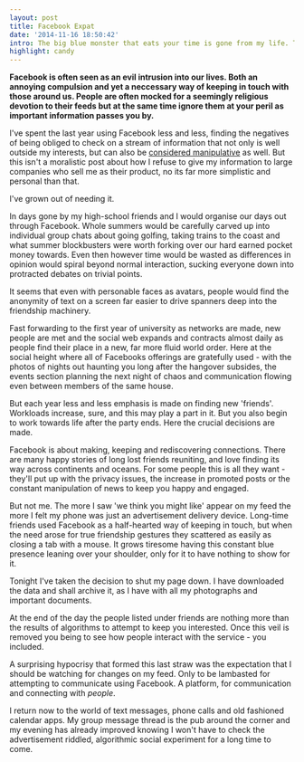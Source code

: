 ```yaml
---
layout: post
title: Facebook Expat
date: '2014-11-16 18:50:42'
intro: The big blue monster that eats your time is gone from my life. The reasons aren't noble, but the surprise is that the world is not so bad once you leave its icy grip.
highlight: candy
---
```


**Facebook is often seen as an evil intrusion into our lives. Both an annoying compulsion and yet a neccessary way of keeping in touch with those around us. People are often mocked for a seemingly religious devotion to their feeds but at the same time ignore them at your peril as important information passes you by.**

I've spent the last year using Facebook less and less, finding the negatives of being obliged to check on a stream of information that not only is well outside my interests, but can also be [considered manipulative](http://www.bbc.co.uk/news/technology-28102550) as well. But this isn't a moralistic post about how I refuse to give my information to large companies who sell me as their product, no its far more simplistic and personal than that.

I've grown out of needing it.

In days gone by my high-school friends and I would organise our days out through Facebook. Whole summers would be carefully carved up into individual group chats about going golfing, taking trains to the coast and what summer blockbusters were worth forking over our hard earned pocket money towards. Even then however time would be wasted as differences in opinion would spiral beyond normal interaction, sucking everyone down into protracted debates on trivial points.

It seems that even with personable faces as avatars, people would find the anonymity of text on a screen far easier to drive spanners deep into the friendship machinery.

Fast forwarding to the first year of university as networks are made, new people are met and the social web expands and contracts almost daily as people find their place in a new, far more fluid world order. Here at the social height where all of Facebooks offerings are gratefully used - with the photos of nights out haunting you long after the hangover subsides, the events section planning the next night of chaos and communication flowing even between members of the same house.

But each year less and less emphasis is made on finding new 'friends'. Workloads increase, sure, and this may play a part in it. But you also begin to work towards life after the party ends. Here the crucial decisions are made.

Facebook is about making, keeping and rediscovering connections. There are many happy stories of long lost friends reuniting, and love finding its way across continents and oceans. For some people this is all they want - they'll put up with the privacy issues, the increase in promoted posts or the constant manipulation of news to keep you happy and engaged.

But not me. The more I saw 'we think you might like' appear on my feed the more I felt my phone was just an advertisement delivery device. Long-time friends used Facebook as a half-hearted way of keeping in touch, but when the need arose for true friendship gestures they scattered as easily as closing a tab with a mouse. It grows tiresome having this constant blue presence leaning over your shoulder, only for it to have nothing to show for it.

Tonight I've taken the decision to shut my page down. I have downloaded the data and shall archive it, as I have with all my photographs and important documents.

At the end of the day the people listed under friends are nothing more than the results of algorithms to attempt to keep you interested. Once this veil is removed you being to see how people interact with the service - you included. 

A surprising hypocrisy that formed this last straw was the expectation that I should be watching for changes on my feed. Only to be lambasted for attempting to communicate using Facebook. A platform, for communication and connecting with *people*.

I return now to the world of text messages, phone calls and old fashioned calendar apps. My group message thread is the pub around the corner and my evening has already improved knowing I won't have to check the advertisement riddled, algorithmic social experiment for a long time to come.